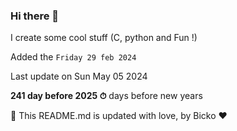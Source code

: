 ### Hi there 👋

I create some cool stuff (C, python and Fun !)

Added the `Friday 29 feb 2024`

Last update on Sun May 05 2024

**241 day before 2025 ⏱** days before new years

🤖 This README.md is updated with love, by Bicko ❤️

